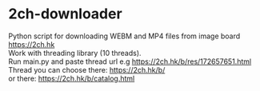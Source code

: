 # 2ch-downloader
Python script for downloading WEBM and MP4 files from image board https://2ch.hk<br>
Work with threading library (10 threads).<br>
Run main.py and paste thread url e.g https://2ch.hk/b/res/172657651.html<br>
Thread you can choose there: https://2ch.hk/b/<br>
or there: https://2ch.hk/b/catalog.html



